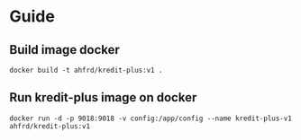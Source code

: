 # Guide

## Build image docker 
```
docker build -t ahfrd/kredit-plus:v1 .
```

## Run kredit-plus image on docker
```
docker run -d -p 9018:9018 -v config:/app/config --name kredit-plus-v1 ahfrd/kredit-plus:v1
```